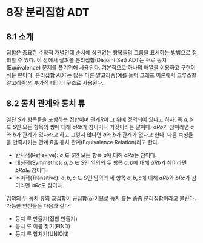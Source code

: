 # 8장 분리집합 ADT

## 8.1 소개
집합은 중요한 수학적 개념인데 순서에 상관없는 항목들의 그룹을 표시하는 방법으로 정의할 수 있다. 이 장에서 살펴볼 분리집합(Disjoint Set) ADT는 주로 동치(Equivalence) 문제를 풀기위해 사용된다. 기본적으로 하나의 배열을 이용하고 구현이 쉬운 편이다. 분리집합 ADT는 많은 다른 알고리즘(예를 들어 그래프 이론에서 크루스칼 알고리즘)의 부가적 데이터 구조로 사용된다.

## 8.2 동치 관계와 동치 류
일단 $S$가 항목들을 포함하는 집합이며 관계$R$이 그 위에 정의되어 있다고 하자. 즉 $a,b \in S$인 모든 항목의 쌍에 대해 $aRb$가 참이거나 거짓이라는 말이다. $aRb$가 참이라면 $a$와 $b$가 관계가 있다라고 하고 그렇지 않다면 $a$와 $b$가 관계가 없다고 한다. 다음 속성들을 만족시키는 관계 $R$을 동치 관계(Equivalence Relation)라고 한다.

* 반사적(Reflexive): $a \in S$인 모든 항목 $a$에 대해 $aRa$는 참이다.
* 대칭적(Symmetric): $a, b \in S$인 임의의 두 항목 $a, b$에 대해 $aRb$가 참이라면 $bRa$도 참이다.
* 추이적(Transitive): $a, b, c \in S$인 임의의 세 항목 $a, b, c$에 대해 $aRb$와 $bRc$가 참이라면 $aRc$도 참이다.

임의의 두 동치 류의 교집합이 공집합($\varnothing$)이므로 동치 류는 종종 분리집합이라고 불린다. 가능한 연산들은 다음과 같다.

* 동치 류 만들기(집합 만들기)
* 동치 류 이름 찾기(FIND)
* 동치 류 합치기(UNION)
